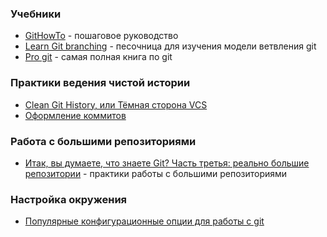 ### Учебники

- [GitHowTo](https://githowto.com/ru) - пошаговое руководство
- [Learn Git branching](https://learngitbranching.js.org/?locale=ru_RU) - песочница для изучения модели ветвления git
- [Pro git](https://git-scm.com/book/ru/v2) - самая полная книга по git

### Практики ведения чистой истории

- [Clean Git History, или Тёмная сторона VCS](https://habr.com/ru/companies/ozontech/articles/754526/)
- [Оформление коммитов](https://github.com/slashsbin/styleguide-git-commit-message)

### Работа с большими репозиториями

- [Итак, вы думаете, что знаете Git? Часть третья: реально большие репозитории](https://habr.com/ru/articles/795635/) - практики работы с большими репозиториями

### Настройка окружения

- [Популярные конфигурационные опции для работы с git](https://habr.com/ru/articles/796119/)
